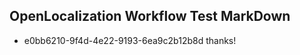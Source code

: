 ## OpenLocalization Workflow Test MarkDown
* e0bb6210-9f4d-4e22-9193-6ea9c2b12b8d thanks!

<!--HONumber=Oct16_HO4-->


